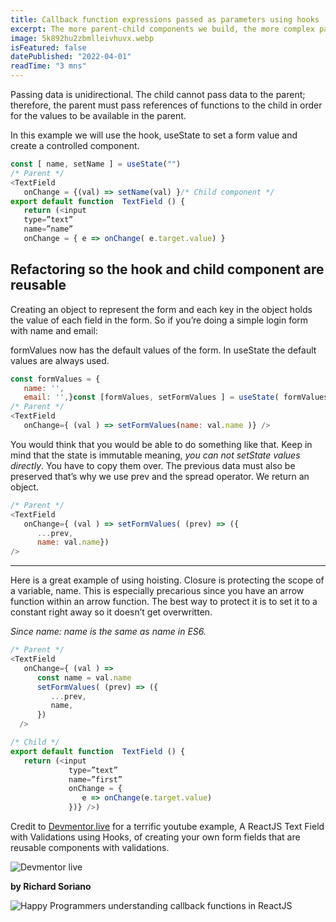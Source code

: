 ```yaml
---
title: Callback function expressions passed as parameters using hooks
excerpt: The more parent-child components we build, the more complex parameters become. One of these parameters is the callback functions that use the hook, useState that sets values within an object.
image: 5k892hu2zbmlleivhuvx.webp
isFeatured: false
datePublished: "2022-04-01"
readTime: "3 mns"
---
```


Passing data is unidirectional. The child cannot pass data to the parent; therefore, the parent must pass references of functions to the child in order for the values to be available in the parent.

In this example we will use the hook, useState to set a form value and create a controlled component.

```js
const [ name, setName ] = useState("")
/* Parent */
<TextField
   onChange = {(val) => setName(val) }/* Child component */
export default function  TextField () {
   return (<input
   type=”text”
   name=”name”
   onChange = { e => onChange( e.target.value) }
```

## Refactoring so the hook and child component are reusable

Creating an object to represent the form and each key in the object holds the value of each field in the form. So if you’re doing a simple login form with name and email:

formValues now has the default values of the form. In useState the default values are always used.

```js
const formValues = {
   name: '',
   email: '',}const [formValues, setFormValues ] = useState( formValues )
/* Parent */
<TextField
   onChange={ (val ) => setFormValues(name: val.name )} />
```

You would think that you would be able to do something like that. Keep in mind that the state is immutable meaning, _you can not setState values directly_. You have to copy them over. The previous data must also be preserved that’s why we use prev and the spread operator. We return an object.

```js
/* Parent */
<TextField
   onChange={ (val ) => setFormValues( (prev) => ({
      ...prev,
      name: val.name})
/>
```

---

Here is a great example of using hoisting. Closure is protecting the scope of a variable, name. This is especially precarious since you have an arrow function within an arrow function. The best way to protect it is to set it to a constant right away so it doesn’t get overwritten.

_Since name: name is the same as name in ES6._

```js
/* Parent */
<TextField
   onChange={ (val ) =>
      const name = val.name
      setFormValues( (prev) => ({
         ...prev,
         name,
      })
  />

/* Child */
export default function  TextField () {
   return (<input
             type=”text”
             name=”first”
             onChange = {
                e => onChange(e.target.value)
             })} />)
```

Credit to [Devmentor.live](https://youtu.be/kuzhS_Aepdc) for a terrific youtube example, A ReactJS Text Field with Validations using Hooks, of creating your own form fields that are reusable components with validations.

![Devmentor live](sddefault.jpg)

**by Richard Soriano**

![Happy Programmers understanding callback functions in ReactJS](bruce-mars-FWVMhUa_wbY-unsplash.jpg)
